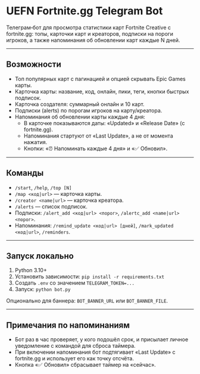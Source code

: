 ﻿# UEFN Fortnite.gg Telegram Bot

Телеграм‑бот для просмотра статистики карт Fortnite Creative с fortnite.gg: топы, карточки карт и креаторов, подписки на пороги игроков, а также напоминания об обновлении карт каждые N дней.

---

## Возможности

- Топ популярных карт с пагинацией и опцией скрывать Epic Games карты.
- Карточка карты: название, код, онлайн, пики, теги, кнопки быстрых подписок.
- Карточка создателя: суммарный онлайн и 10 карт.
- Подписки (alerts) по порогам игроков на карту/креатора.
- Напоминания об обновлении карты каждые 4 дня:
  - В карточке показываются даты: «Updated» и «Release Date» (с fortnite.gg).
  - Напоминания стартуют от «Last Update», а не от момента нажатия.
  - Кнопки: «⏰ Напоминать каждые 4 дня» и «✅ Обновил».

---

## Команды

- `/start`, `/help`, `/top [N]`
- `/map <код|url>` — карточка карты.
- `/creator <name|url>` — карточка креатора.
- `/alerts` — список подписок.
- Подписки: `/alert_add <код|url> <порог>`, `/alertc_add <name|url> <порог>`.
- Напоминания: `/remind_update <код|url> [дней]`, `/mark_updated <код|url>`, `/reminders`.

---

## Запуск локально

1. Python 3.10+
2. Установить зависимости: `pip install -r requirements.txt`
3. Создать `.env` со значением `TELEGRAM_TOKEN=...`
4. Запуск: `python bot.py`

Опционально для баннера: `BOT_BANNER_URL` или `BOT_BANNER_FILE`.

---

## Примечания по напоминаниям

- Бот раз в час проверяет, у кого подошёл срок, и присылает личное уведомление с командой для сброса таймера.
- При включении напоминания бот подтягивает «Last Update» с fortnite.gg и использует его как точку отсчёта.
- Кнопка «✅ Обновил» сбрасывает таймер на «сейчас».
